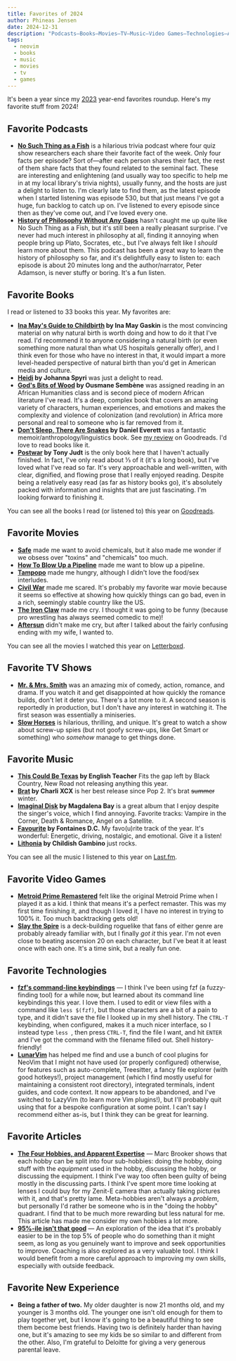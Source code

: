 ```yaml
---
title: Favorites of 2024
author: Phineas Jensen
date: 2024-12-31
description: "Podcasts—Books—Movies—TV—Music—Video Games—Technologies—Articles—Experiences"
tags:
  - neovim
  - books
  - music
  - movies
  - tv
  - games
---
```


It's been a year since my [2023](blog/2023/favorites-of-2023/) year-end favorites roundup. Here's my favorite stuff from 2024!

## Favorite Podcasts

- **[No Such Thing as a Fish](https://www.nosuchthingasafish.com/)** is a hilarious trivia podcast where four quiz show researchers each share their favorite fact of the week. Only four facts per episode? Sort of—after each person shares their fact, the rest of them share facts that they found related to the seminal fact. These are interesting and enlightening (and usually way too specific to help me in at my local library's trivia nights), usually funny, and the hosts are just a delight to listen to. I'm clearly late to find them, as the latest episode when I started listening was episode 530, but that just means I've got a huge, fun backlog to catch up on. I've listened to every episode since then as they've come out, and I've loved every one.
- **[History of Philosophy Without Any Gaps](https://historyofphilosophy.net/)** hasn't caught me up quite like No Such Thing as a Fish, but it's still been a really pleasant surprise. I've never had much interest in philosophy at all, finding it annoying when people bring up Plato, Socrates, etc., but I've always felt like I *should* learn more about them. This podcast has been a great way to learn the history of philosophy so far, and it's delightfully easy to listen to: each episode is about 20 minutes long and the author/narrator, Peter Adamson, is never stuffy or boring. It's a fun listen.

## Favorite Books

I read or listened to 33 books this year. My favorites are:

- **[Ina May's Guide to Childbirth](https://www.goodreads.com/book/show/32127.Ina_May_s_Guide_to_Childbirth) by Ina May Gaskin** is the most convincing material on why natural birth is worth doing and how to do it that I've read. I'd recommend it to anyone considering a natural birth (or even something more natural than what US hospitals generally offer), and I think even for those who have no interest in that, it would impart a more level-headed perspective of natural birth than you'd get in American media and culture.
- **[Heidi](https://www.goodreads.com/book/show/93.Heidi) by Johanna Spyri** was just a delight to read.
- **[God's Bits of Wood](https://www.goodreads.com/book/show/123748.God_s_Bits_of_Wood) by Ousmane Sembène** was assigned reading in an African Humanities class and is second piece of modern African literature I've read. It's a deep, complex book that covers an amazing variety of characters, human experiences, and emotions and makes the complexity and violence of colonization (and revolution) in Africa more personal and real to someone who is far removed from it.
- **[Don't Sleep, There Are Snakes](https://www.goodreads.com/book/show/4420281-don-t-sleep-there-are-snakes) by Daniel Everett** was a fantastic memoir/anthropology/linguistics book. See [my review](https://www.goodreads.com/review/show/3931637356) on Goodreads. I'd love to read books like it.
- **[Postwar](https://www.goodreads.com/book/show/29658.Postwar) by Tony Judt** is the only book here that I haven't actually finished. In fact, I've only read about ⅓ of it (it's a long book), but I've loved what I've read so far. It's very approachable and well-written, with clear, dignified, and flowing prose that I really enjoyed reading. Despite being a relatively easy read (as far as history books go), it's absolutely packed with information and insights that are just fascinating. I'm looking forward to finishing it.

You can see all the books I read (or listened to) this year on [Goodreads](https://www.goodreads.com/challenges/11634-2024-reading-challenge).

## Favorite Movies

- **[Safe](https://letterboxd.com/film/safe/)** made me want to avoid chemicals, but it also made me wonder if we obsess over "toxins" and "chemicals" too much.
- **[How To Blow Up a Pipeline](https://letterboxd.com/film/how-to-blow-up-a-pipeline/)** made me want to blow up a pipeline.
- **[Tampopo](https://letterboxd.com/film/tampopo/)** made me hungry, although I didn't love the food/sex interludes.
- **[Civil War](https://letterboxd.com/film/civil-war-2024/)** made me scared. It's probably my favorite war movie because it seems so effective at showing how quickly things can go bad, even in a rich, seemingly stable country like the US.
- **[The Iron Claw](https://letterboxd.com/film/the-iron-claw-2023/)** made me cry. I thought it was going to be funny (because pro wrestling has always seemed comedic to me)!
- **[Aftersun](https://letterboxd.com/film/aftersun/)** didn't make me cry, but after I talked about the fairly confusing ending with my wife, I wanted to.

You can see all the movies I watched this year on [Letterboxd](https://letterboxd.com/uncleshelby/films/diary/for/2024/).

## Favorite TV Shows

- **[Mr. & Mrs. Smith](https://www.imdb.com/title/tt14044212/)** was an amazing mix of comedy, action, romance, and drama. If you watch it and get disappointed at how quickly the romance builds, don't let it deter you. There's a lot more to it. A second season is reportedly in production, but I don't have any interest in watching it. The first season was essentially a miniseries.
- **[Slow Horses](https://www.imdb.com/title/tt5875444/)** is hilarious, thrilling, and unique. It's great to watch a show about screw-up spies (but not goofy screw-ups, like Get Smart or something) who *somehow* manage to get things done.

## Favorite Music

- **[This Could Be Texas](https://rateyourmusic.com/release/album/english-teacher/this-could-be-texas/) by English Teacher** Fits the gap left by Black Country, New Road not releasing anything this year.
- **[Brat](https://rateyourmusic.com/release/album/charli-xcx/brat/) by Charli XCX** is her best release since Pop 2. It's brat ~~summer~~ winter.
- **[Imaginal Disk](https://rateyourmusic.com/release/album/magdalena-bay/imaginal-disk/) by Magdalena Bay** is a great album that I enjoy despite the singer's voice, which I find annoying. Favorite tracks: Vampire in the Corner, Death & Romance, Angel on a Satellite.
- **[Favourite](https://www.youtube.com/watch?v=0a_vpigwDb4) by Fontaines D.C.** My favo(u)rite track of the year. It's wonderful: Energetic, driving, nostalgic, and emotional. Give it a listen!
- **[Lithonia](https://www.youtube.com/watch?v=co-bx0mBsLc&pp=ygUIbGl0aG9uaWE%3D) by Childish Gambino** just rocks.

You can see all the music I listened to this year on [Last.fm](https://www.last.fm/user/heliosfire/library?from=2024-01-01&rangetype=year).

## Favorite Video Games

- **[Metroid Prime Remastered](https://backloggd.com/games/metroid-prime-remastered/)** felt like the original Metroid Prime when I played it as a kid. I think that means it's a perfect remaster. This was my first time finishing it, and though I loved it, I have no interest in trying to 100% it. Too much backtracking gets old!
- **[Slay the Spire](https://backloggd.com/games/slay-the-spire/)** is a deck-building roguelike that fans of either genre are probably already familiar with, but I finally *got it* this year. I'm not even close to beating ascension 20 on each character, but I've beat it at least once with each one. It's a time sink, but a really fun one.

## Favorite Technologies

- **[fzf's command-line keybindings](https://github.com/junegunn/fzf#key-bindings-for-command-line)** — I think I've been using fzf (a fuzzy-finding tool) for a while now, but learned about its command line keybindings this year. I love them. I used to edit or view files with a command like `less $(fzf)`, but those characters are a bit of a pain to type, and it didn't save the file I looked up in my shell history. The `CTRL-T` keybinding, when configured, makes it a much nicer interface, so I instead type `less `, then press `CTRL-T`, find the file I want, and hit `ENTER` and I've got the command with the filename filled out. Shell history-friendly!
- **[LunarVim](https://www.lunarvim.org/)** has helped me find and use a bunch of cool plugins for NeoVim that I might not have used (or properly configured) otherwise, for features such as auto-complete, Treesitter, a fancy file explorer (with good hotkeys!), project management (which I find mostly useful for maintaining a consistent root directory), integrated terminals, indent guides, and code context. It now appears to be abandoned, and I've switched to LazyVim (to learn more Vim plugins!), but I'll probably quit using that for a bespoke configuration at some point. I can't say I recommend either as-is, but I think they can be great for learning.

## Favorite Articles

- **[The Four Hobbies, and Apparent Expertise](https://brooker.co.za/blog/2023/04/20/hobbies.html)** — Marc Brooker shows that each hobby can be split into four sub-hobbies: doing the hobby, doing stuff with the _equipment_ used in the hobby, discussing the hobby, or discussing the equipment. I think I've way too often been guilty of being mostly in the discussing parts. I think I've spent more time looking at lenses I could buy for my Zenit-E camera than actually taking pictures with it, and that's pretty lame. Meta-hobbies aren't always a _problem_, but personally I'd rather be someone who is in the "doing the hobby" quadrant. I find that to be much more rewarding but less natural for me. This article has made me consider my own hobbies a lot more.
- **[95%-ile isn't that good](https://danluu.com/p95-skill/)** — An exploration of the idea that it's probably easier to be in the top 5% of people who do something than it might seem, as long as you genuinely want to improve and seek opportunities to improve. Coaching is also explored as a very valuable tool. I think I would benefit from a more careful approach to improving my own skills, especially with outside feedback.

## Favorite New Experience

- **Being a father of two.** My older daughter is now 21 months old, and my younger is 3 months old. The younger one isn't old enough for them to play together yet, but I know it's going to be a beautiful thing to see them become best friends. Having two is definitely harder than having one, but it's amazing to see my kids be so similar to and different from the other. Also, I'm grateful to Deloitte for giving a very generous parental leave.
